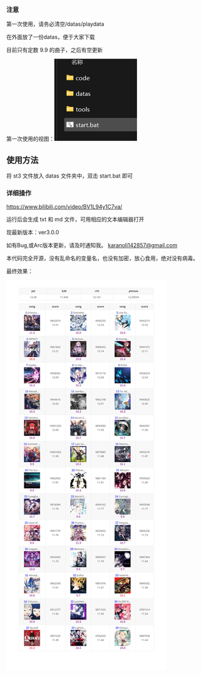 ### 注意
第一次使用，请务必清空/datas/playdata

在外面放了一份datas，便于大家下载

目前只有定数 9.9 的曲子，之后有空更新

第一次使用的视图：![](cache\1.png)

## 使用方法

将 st3 文件放入 datas 文件夹中，双击 start.bat 即可

### 详细操作

https://www.bilibili.com/video/BV1L94y1C7va/

运行后会生成 txt 和 md 文件，可用相应的文本编辑器打开



现最新版本：ver3.0.0

如有Bug,或Arc版本更新，请及时通知我。 karanoli142857@gmail.com

本代码完全开源，没有乱命名的变量名，也没有加密，放心食用，绝对没有病毒。

最终效果：

![](cache\2.png)
